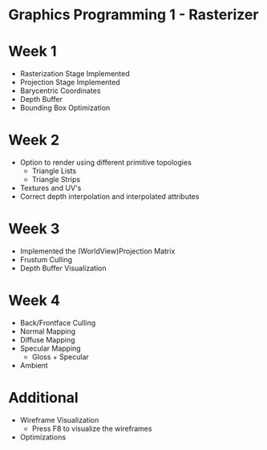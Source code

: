 # Graphics Programming 1 - Rasterizer

# Week 1

- Rasterization Stage Implemented
- Projection Stage Implemented
- Barycentric Coordinates
- Depth Buffer
- Bounding Box Optimization

# Week 2

- Option to render using different primitive topologies
	- Triangle Lists
	- Triangle Strips
- Textures and UV's
- Correct depth interpolation and interpolated attributes

# Week 3

- Implemented the (WorldView)Projection Matrix
- Frustum Culling
- Depth Buffer Visualization

# Week 4

- Back/Frontface Culling
- Normal Mapping
- Diffuse Mapping
- Specular Mapping
	- Gloss + Specular
- Ambient

# Additional

- Wireframe Visualization
	- Press F8 to visualize the wireframes
- Optimizations